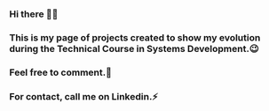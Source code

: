 ### Hi there 👋😃 
### This is my page of projects created to show my evolution during the Technical Course in Systems Development.😉
### Feel free to comment.💬
### For contact, call me on Linkedin.⚡

<!--
**WisllysLima/WisllysLima** is a ✨ _special_ ✨ repository because its `README.md` (this file) appears on your GitHub profile.

Here are some ideas to get you started:

- 🔭 I’m currently working on ...
- 🌱 I’m currently learning ...
- 👯 I’m looking to collaborate on ...
- 🤔 I’m looking for help with ...
- 💬 Ask me about ...
- 📫 How to reach me: ...
- 😄 Pronouns: ...
- ⚡ Fun fact: ...
-->
